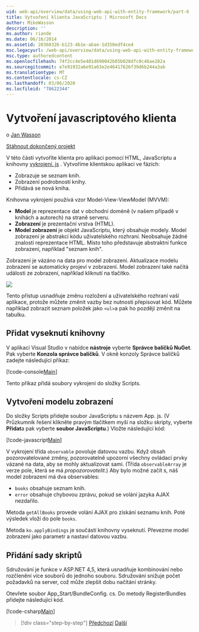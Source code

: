 ```yaml
---
uid: web-api/overview/data/using-web-api-with-entity-framework/part-6
title: Vytvoření klienta JavaScriptu | Microsoft Docs
author: MikeWasson
description: ''
ms.author: riande
ms.date: 06/16/2014
ms.assetid: 20360326-b123-4b1e-abae-1d350edf4ce4
msc.legacyurl: /web-api/overview/data/using-web-api-with-entity-framework/part-6
msc.type: authoredcontent
ms.openlocfilehash: 74f2cc4e5e401d690042b05b028dfc0c46ae282a
ms.sourcegitcommit: e7e91932a6e91a63e2e46417626f39d6b244a3ab
ms.translationtype: MT
ms.contentlocale: cs-CZ
ms.lasthandoff: 03/06/2020
ms.locfileid: "78622344"
---
```

# <a name="create-the-javascript-client"></a>Vytvoření javascriptového klienta

o [Jan Wasson](https://github.com/MikeWasson)

[Stáhnout dokončený projekt](https://github.com/MikeWasson/BookService)

V této části vytvoříte klienta pro aplikaci pomocí HTML, JavaScriptu a knihovny [vykrojení. js](http://knockoutjs.com/) . Vytvoříme klientskou aplikaci ve fázích:

- Zobrazuje se seznam knih.
- Zobrazení podrobností knihy.
- Přidává se nová kniha.

Knihovna vykrojení používá vzor Model-View-ViewModel (MVVM):

- **Model** je reprezentace dat v obchodní doméně (v našem případě v knihách a autorech) na straně serveru.
- **Zobrazení** je prezentační vrstva (HTML).
- **Model zobrazení** je objekt JavaScriptu, který obsahuje modely. Model zobrazení je abstrakcí kódu uživatelského rozhraní. Neobsahuje žádné znalosti reprezentace HTML. Místo toho představuje abstraktní funkce zobrazení, například &quot;seznam knih&quot;.

Zobrazení je vázáno na data pro model zobrazení. Aktualizace modelu zobrazení se automaticky projeví v zobrazení. Model zobrazení také načítá události ze zobrazení, například kliknutí na tlačítko.

![](part-6/_static/image1.png)

Tento přístup usnadňuje změnu rozložení a uživatelského rozhraní vaší aplikace, protože můžete změnit vazby bez nutnosti přepisovat kód. Můžete například zobrazit seznam položek jako `<ul>`a pak ho později změnit na tabulku.

## <a name="add-the-knockout-library"></a>Přidat vyseknutí knihovny

V aplikaci Visual Studio v nabídce **nástroje** vyberte **Správce balíčků NuGet**. Pak vyberte **Konzola správce balíčků**. V okně konzoly Správce balíčků zadejte následující příkaz:

[!code-console[Main](part-6/samples/sample1.cmd)]

Tento příkaz přidá soubory vykrojení do složky Scripts.

## <a name="create-the-view-model"></a>Vytvoření modelu zobrazení

Do složky Scripts přidejte soubor JavaScriptu s názvem App. js. (V Průzkumník řešení klikněte pravým tlačítkem myši na složku skripty, vyberte **Přidat**a pak vyberte **soubor JavaScriptu**.) Vložte následující kód:

[!code-javascript[Main](part-6/samples/sample2.js)]

V vykrojení třída `observable` povoluje datovou vazbu. Když obsah pozorovatelované změny, pozorovatelně upozorní všechny ovládací prvky vázané na data, aby se mohly aktualizovat sami. (Třída `observableArray` je verze pole, která se má *propozorovatelit*.) Aby bylo možné začít s, náš model zobrazení má dva observables:

- `books` obsahuje seznam knih.
- `error` obsahuje chybovou zprávu, pokud se volání jazyka AJAX nezdařilo.

Metoda `getAllBooks` provede volání AJAX pro získání seznamu knih. Poté výsledek vloží do pole `books`.

Metoda `ko.applyBindings` je součástí knihovny vyseknutí. Převezme model zobrazení jako parametr a nastaví datovou vazbu.

## <a name="add-a-script-bundle"></a>Přidání sady skriptů

Sdružování je funkce v ASP.NET 4,5, která usnadňuje kombinování nebo rozčlenění více souborů do jednoho souboru. Sdružování snižuje počet požadavků na server, což může zlepšit dobu načítání stránky.

Otevřete soubor App\_Start/BundleConfig. cs. Do metody RegisterBundles přidejte následující kód.

[!code-csharp[Main](part-6/samples/sample3.cs)]

> [!div class="step-by-step"]
> [Předchozí](part-5.md)
> [Další](part-7.md)
